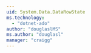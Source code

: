 ```yaml
---
uid: System.Data.DataRowState
ms.technology: 
  - "dotnet-ado"
author: "douglaslMS"
ms.author: "douglasl"
manager: "craigg"
---
```

